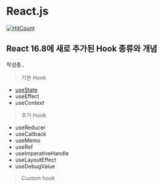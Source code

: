 # React.js

[![HitCount](http://hits.dwyl.com/JunH-K/https://githubcom/JunH-K/react-gitbook.svg)](http://hits.dwyl.com/JunH-K/https://githubcom/JunH-K/react-gitbook)

## React 16.8에 새로 추가된 Hook 종류와 개념

작성중..

> 기본 Hook

* [useState](hook/usestate.md)
* useEffect
* useContext

> 추가 Hook

* useReducer
* useCallback
* useMemo
* useRef
* useImperativeHandle
* useLayoutEffect
* useDebugValue

> Custom hook

